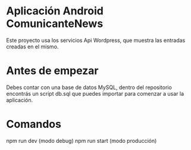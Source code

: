 # Aplicación Android ComunicanteNews

Este proyecto usa los servicios Api Wordpress, que muestra las entradas creadas en el mismo.

# Antes de empezar

Debes contar con una base de datos MySQL, dentro del repositorio encontrás un script db.sql que puedes importar para comenzar a usar la aplicación.

# Comandos

npm run dev (modo debug)
npm run start (modo producción)
